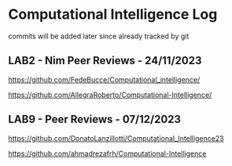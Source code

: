 # Computational Intelligence Log

commits will be added later since already tracked by git

## LAB2 - Nim Peer Reviews - 24/11/2023

https://github.com/FedeBucce/Computational_intelligence/

https://github.com/AllegraRoberto/Computational-Intelligence/

## LAB9 - Peer Reviews - 07/12/2023

https://github.com/DonatoLanzillotti/Computational_Intelligence23 

https://github.com/ahmadrezafrh/Computational-Intelligence